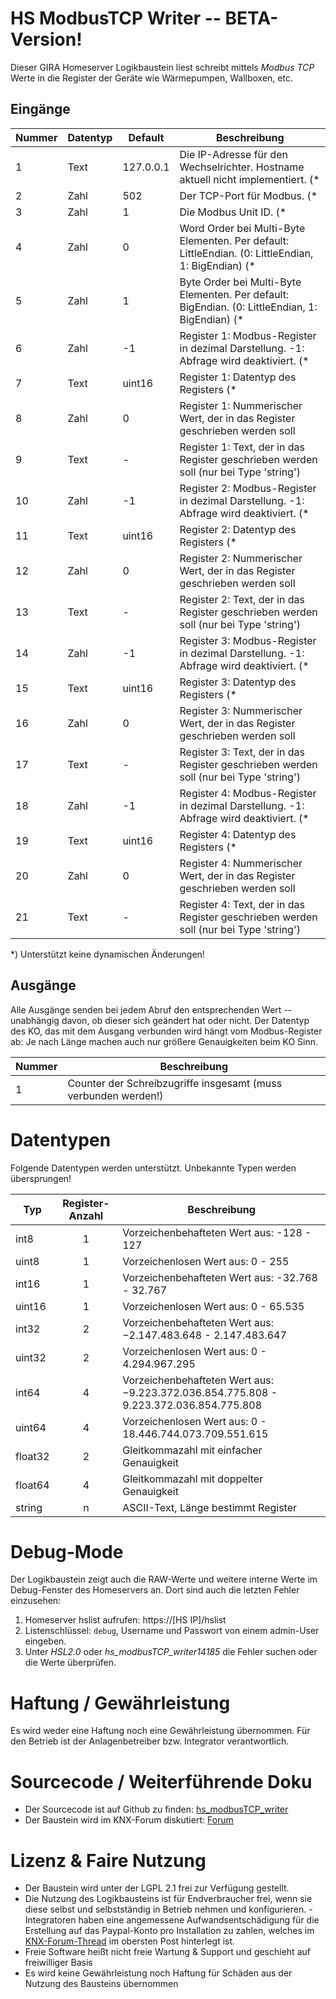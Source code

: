 # HS ModbusTCP Writer -- BETA-Version!

Dieser GIRA Homeserver Logikbaustein liest schreibt mittels *Modbus TCP* Werte in die Register der Geräte wie Wärmepumpen, Wallboxen, etc.

## Eingänge

| Nummer | Datentyp | Default | Beschreibung |
| ------ | -------- | ------- | ------------ |
|  1 | Text | 127.0.0.1 | Die IP-Adresse für den Wechselrichter. Hostname aktuell nicht implementiert. (* |
|  2 | Zahl | 502 | Der TCP-Port für Modbus. (* |
|  3 | Zahl | 1 | Die Modbus Unit ID. (* |
|  4 | Zahl | 0 | Word Order bei Multi-Byte Elementen. Per default: LittleEndian. (0: LittleEndian, 1: BigEndian) (* | 
|  5 | Zahl | 1 | Byte Order bei Multi-Byte Elementen. Per default: BigEndian. (0: LittleEndian, 1: BigEndian) (* | 
|  6 | Zahl | -1 | Register 1: Modbus-Register in dezimal Darstellung. -1: Abfrage wird deaktiviert. (* | 
|  7 | Text | uint16 | Register 1: Datentyp des Registers (* |
|  8 | Zahl | 0 | Register 1: Nummerischer Wert, der in das Register geschrieben werden soll |
|  9 | Text | - | Register 1: Text, der in das Register geschrieben werden soll (nur bei Type 'string') |
| 10 | Zahl | -1 | Register 2: Modbus-Register in dezimal Darstellung. -1: Abfrage wird deaktiviert. (* | 
| 11 | Text | uint16 | Register 2: Datentyp des Registers (* |
| 12 | Zahl | 0 | Register 2: Nummerischer Wert, der in das Register geschrieben werden soll |
| 13 | Text | - | Register 2: Text, der in das Register geschrieben werden soll (nur bei Type 'string') |
| 14 | Zahl | -1 | Register 3: Modbus-Register in dezimal Darstellung. -1: Abfrage wird deaktiviert. (* | 
| 15 | Text | uint16 | Register 3: Datentyp des Registers (* |
| 16 | Zahl | 0 | Register 3: Nummerischer Wert, der in das Register geschrieben werden soll |
| 17 | Text | - | Register 3: Text, der in das Register geschrieben werden soll (nur bei Type 'string') |
| 18 | Zahl | -1 | Register 4: Modbus-Register in dezimal Darstellung. -1: Abfrage wird deaktiviert. (* | 
| 19 | Text | uint16 | Register 4: Datentyp des Registers (* |
| 20 | Zahl | 0 | Register 4: Nummerischer Wert, der in das Register geschrieben werden soll |
| 21 | Text | - | Register 4: Text, der in das Register geschrieben werden soll (nur bei Type 'string') |

*) Unterstützt keine dynamischen Änderungen!

## Ausgänge

Alle Ausgänge senden bei jedem Abruf den entsprechenden Wert -- unabhängig davon, ob dieser sich geändert hat oder nicht.
Der Datentyp des KO, das mit dem Ausgang verbunden wird hängt vom Modbus-Register ab: Je nach Länge machen auch nur größere Genauigkeiten beim KO Sinn.

| Nummer | Beschreibung |
| ------ |  ------------- |
|  1 | Counter der Schreibzugriffe insgesamt (muss verbunden werden!) |

# Datentypen

Folgende Datentypen werden unterstützt. Unbekannte Typen werden übersprungen!

|    Typ | Register-Anzahl | Beschreibung |
| ------- |:----:| ------------- |
|    int8 | 1 | Vorzeichenbehafteten Wert aus: -128 - 127 |
|   uint8 | 1 | Vorzeichenlosen Wert aus: 0 - 255 |
|   int16 | 1 | Vorzeichenbehafteten Wert aus: -32.768 - 32.767 |
|  uint16 | 1 | Vorzeichenlosen Wert aus: 0 - 65.535 |
|   int32 | 2 | Vorzeichenbehafteten Wert aus: −2.147.483.648 - 2.147.483.647 |
|  uint32 | 2 | Vorzeichenlosen Wert aus: 0 - 4.294.967.295 |
|   int64 | 4 | Vorzeichenbehafteten Wert aus: −9.223.372.036.854.775.808 - 9.223.372.036.854.775.808 |
|  uint64 | 4 | Vorzeichenlosen Wert aus: 0 - 18.446.744.073.709.551.615 |
| float32 | 2 | Gleitkommazahl mit einfacher Genauigkeit |
| float64 | 4 | Gleitkommazahl mit doppelter Genauigkeit |
|  string | n | ASCII-Text, Länge bestimmt Register |

# Debug-Mode

Der Logikbaustein zeigt auch die RAW-Werte und weitere interne Werte im Debug-Fenster des Homeservers an. Dort sind auch die letzten Fehler einzusehen:

1. Homeserver hslist aufrufen: https://[HS IP]/hslist
2. Listenschlüssel: `debug`, Username und Passwort von einem admin-User eingeben.
3. Unter *HSL2.0* oder *hs_modbusTCP_writer14185* die Fehler suchen oder die Werte überprüfen.

# Haftung / Gewährleistung

Es wird weder eine Haftung noch eine Gewährleistung übernommen. Für den Betrieb ist der Anlagenbetreiber bzw. Integrator verantwortlich.

# Sourcecode / Weiterführende Doku

* Der Sourcecode ist auf Github zu finden: [hs_modbusTCP_writer](https://github.com/SvenBunge/hs_modbusTCP_writer)
* Der Baustein wird im KNX-Forum diskutiert: [Forum](https://knx-user-forum.de/)

# Lizenz & Faire Nutzung

* Der Baustein wird unter der LGPL 2.1 frei zur Verfügung gestellt.
* Die Nutzung des Logikbausteins ist für Endverbraucher frei, wenn sie diese selbst und selbstständig in Betrieb nehmen und konfigurieren. - Integratoren haben eine angemessene Aufwandsentschädigung für die Erstellung auf das Paypal-Konto pro Installation zu zahlen, welches im [KNX-Forum-Thread](https://knx-user-forum.de/forum/%C3%B6ffentlicher-bereich/knx-eib-forum/1657957-lbs-abfrage-von-modbus-tcp-via-homeserver) im obersten Post hinterlegt ist.
* Freie Software heißt nicht freie Wartung & Support und geschieht auf freiwilliger Basis
* Es wird keine Gewährleistung noch Haftung für Schäden aus der Nutzung des Bausteins übernommen